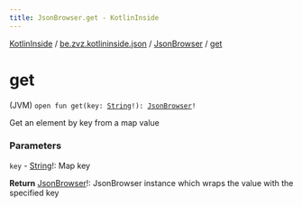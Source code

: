 ```yaml
---
title: JsonBrowser.get - KotlinInside
---
```


[KotlinInside](../../index.html) / [be.zvz.kotlininside.json](../index.html) / [JsonBrowser](index.html) / [get](./get.html)

# get

(JVM) `open fun get(key: `[`String`](https://kotlinlang.org/api/latest/jvm/stdlib/kotlin/-string/index.html)`!): `[`JsonBrowser`](index.html)`!`

Get an element by key from a map value

### Parameters

`key` - [String](https://kotlinlang.org/api/latest/jvm/stdlib/kotlin/-string/index.html)!: Map key

**Return**
[JsonBrowser](index.html)!: JsonBrowser instance which wraps the value with the specified key

